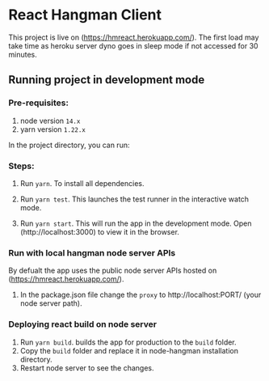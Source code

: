 # React Hangman Client

This project is live on (https://hmreact.herokuapp.com/). The first load may take time as heroku server dyno goes in sleep mode if not accessed for 30 minutes.

## Running project in development mode

### Pre-requisites:

1. node version `14.x`
2. yarn version `1.22.x`

In the project directory, you can run:

### Steps:

1. Run `yarn`. To install all dependencies.

2. Run `yarn test`. This launches the test runner in the interactive watch mode.

3. Run `yarn start`. This will run the app in the development mode. Open (http://localhost:3000) to view it in the browser.

### Run with local hangman node server APIs

By defualt the app uses the public node server APIs hosted on (https://hmreact.herokuapp.com/).

1. In the package.json file change the `proxy` to http://localhost:PORT/ (your node server path).


### Deploying react build on node server

1. Run `yarn build`. builds the app for production to the `build` folder.
2. Copy the `build` folder and replace it in node-hangman installation directory.
3. Restart node server to see the changes.
